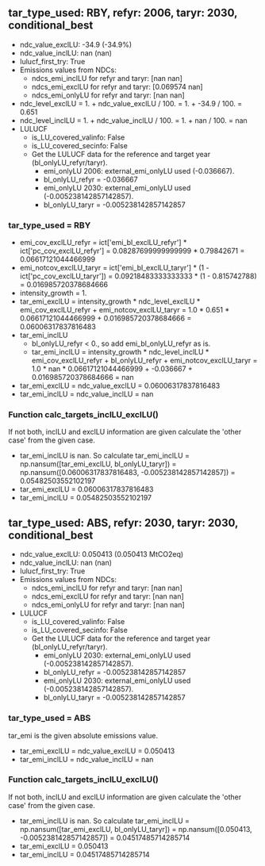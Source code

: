

## tar_type_used: RBY, refyr: 2006, taryr: 2030, conditional_best
- ndc_value_exclLU: -34.9 (-34.9%)
- ndc_value_inclLU: nan (nan)
- lulucf_first_try: True
- Emissions values from NDCs:
  - ndcs_emi_inclLU for refyr and taryr: [nan nan]
  - ndcs_emi_exclLU for refyr and taryr: [0.069574      nan]
  - ndcs_emi_onlyLU for refyr and taryr: [nan nan]
- ndc_level_exclLU = 1. + ndc_value_exclLU / 100. = 1. + -34.9 / 100. = 0.651
- ndc_level_inclLU = 1. + ndc_value_inclLU / 100. = 1. + nan / 100. = nan
- LULUCF
  - is_LU_covered_valinfo: False
  - is_LU_covered_secinfo: False
  - Get the LULUCF data for the reference and target year (bl_onlyLU_refyr/taryr).
    - emi_onlyLU 2006: external_emi_onlyLU used (-0.036667).
    - bl_onlyLU_refyr = -0.036667
    - emi_onlyLU 2030: external_emi_onlyLU used (-0.005238142857142857).
    - bl_onlyLU_taryr = -0.005238142857142857
### tar_type_used = RBY
- emi_cov_exclLU_refyr = ict['emi_bl_exclLU_refyr'] * ict['pc_cov_exclLU_refyr'] = 0.08287699999999999 * 0.79842671 = 0.06617121044466999
- emi_notcov_exclLU_taryr = ict['emi_bl_exclLU_taryr'] * (1 - ict['pc_cov_exclLU_taryr']) = 0.09218483333333333 * (1 - 0.815742788) = 0.016985720378684666
- intensity_growth = 1.
- tar_emi_exclLU = intensity_growth * ndc_level_exclLU * emi_cov_exclLU_refyr + emi_notcov_exclLU_taryr = 1.0 * 0.651 * 0.06617121044466999 + 0.016985720378684666 = 0.06006317837816483
- tar_emi_inclLU
  - bl_onlyLU_refyr < 0., so add emi_bl_onlyLU_refyr as is.
  - tar_emi_inclLU = intensity_growth * ndc_level_inclLU * emi_cov_exclLU_refyr + bl_onlyLU_refyr + emi_notcov_exclLU_taryr = 1.0 * nan * 0.06617121044466999 + -0.036667 + 0.016985720378684666 = nan
- tar_emi_exclLU = ndc_value_exclLU = 0.06006317837816483
- tar_emi_inclLU = ndc_value_inclLU = nan
### Function calc_targets_inclLU_exclLU()
If not both, inclLU and exclLU information are given calculate the 'other case' from the given case.
- tar_emi_inclLU is nan. So calculate tar_emi_inclLU = np.nansum([tar_emi_exclLU, bl_onlyLU_taryr]) = np.nansum([0.06006317837816483, -0.005238142857142857]) = 0.05482503552102197
- tar_emi_exclLU = 0.06006317837816483
- tar_emi_inclLU = 0.05482503552102197

## tar_type_used: ABS, refyr: 2030, taryr: 2030, conditional_best
- ndc_value_exclLU: 0.050413 (0.050413 MtCO2eq)
- ndc_value_inclLU: nan (nan)
- lulucf_first_try: True
- Emissions values from NDCs:
  - ndcs_emi_inclLU for refyr and taryr: [nan nan]
  - ndcs_emi_exclLU for refyr and taryr: [nan nan]
  - ndcs_emi_onlyLU for refyr and taryr: [nan nan]
- LULUCF
  - is_LU_covered_valinfo: False
  - is_LU_covered_secinfo: False
  - Get the LULUCF data for the reference and target year (bl_onlyLU_refyr/taryr).
    - emi_onlyLU 2030: external_emi_onlyLU used (-0.005238142857142857).
    - bl_onlyLU_refyr = -0.005238142857142857
    - emi_onlyLU 2030: external_emi_onlyLU used (-0.005238142857142857).
    - bl_onlyLU_taryr = -0.005238142857142857
### tar_type_used = ABS
tar_emi is the given absolute emissions value.
- tar_emi_exclLU = ndc_value_exclLU = 0.050413
- tar_emi_inclLU = ndc_value_inclLU = nan
### Function calc_targets_inclLU_exclLU()
If not both, inclLU and exclLU information are given calculate the 'other case' from the given case.
- tar_emi_inclLU is nan. So calculate tar_emi_inclLU = np.nansum([tar_emi_exclLU, bl_onlyLU_taryr]) = np.nansum([0.050413, -0.005238142857142857]) = 0.04517485714285714
- tar_emi_exclLU = 0.050413
- tar_emi_inclLU = 0.04517485714285714